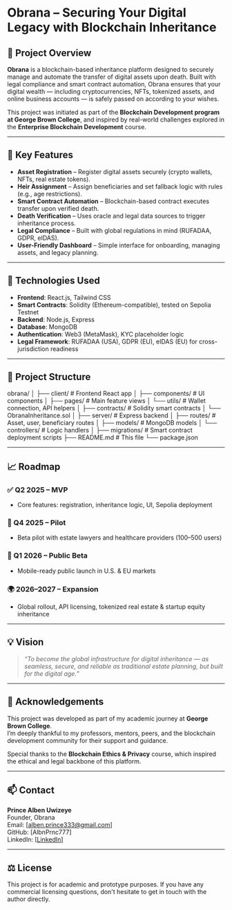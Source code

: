 # Obrana – Securing Your Digital Legacy with Blockchain Inheritance

## 📌 Project Overview

**Obrana** is a blockchain-based inheritance platform designed to securely manage and automate the transfer of digital assets upon death. Built with legal compliance and smart contract automation, Obrana ensures that your digital wealth — including cryptocurrencies, NFTs, tokenized assets, and online business accounts — is safely passed on according to your wishes.

This project was initiated as part of the **Blockchain Development program at George Brown College**, and inspired by real-world challenges explored in the **Enterprise Blockchain Development** course.

---

## 🔐 Key Features

- **Asset Registration** – Register digital assets securely (crypto wallets, NFTs, real estate tokens).
- **Heir Assignment** – Assign beneficiaries and set fallback logic with rules (e.g., age restrictions).
- **Smart Contract Automation** – Blockchain-based contract executes transfer upon verified death.
- **Death Verification** – Uses oracle and legal data sources to trigger inheritance process.
- **Legal Compliance** – Built with global regulations in mind (RUFADAA, GDPR, eIDAS).
- **User-Friendly Dashboard** – Simple interface for onboarding, managing assets, and legacy planning.

---

## 🧠 Technologies Used

- **Frontend**: React.js, Tailwind CSS  
- **Smart Contracts**: Solidity (Ethereum-compatible), tested on Sepolia Testnet  
- **Backend**: Node.js, Express  
- **Database**: MongoDB  
- **Authentication**: Web3 (MetaMask), KYC placeholder logic  
- **Legal Framework**: RUFADAA (USA), GDPR (EU), eIDAS (EU) for cross-jurisdiction readiness

---

## 🚀 Project Structure

obrana/ │ ├── client/ # Frontend React app │ ├── components/ # UI components │ ├── pages/ # Main feature views │ └── utils/ # Wallet connection, API helpers │ ├── contracts/ # Solidity smart contracts │ └── ObranaInheritance.sol │ ├── server/ # Express backend │ ├── routes/ # Asset, user, beneficiary routes │ ├── models/ # MongoDB models │ └── controllers/ # Logic handlers │ ├── migrations/ # Smart contract deployment scripts ├── README.md # This file └── package.json


---

## 📈 Roadmap

### ✅ Q2 2025 – MVP
- Core features: registration, inheritance logic, UI, Sepolia deployment

### 🧪 Q4 2025 – Pilot
- Beta pilot with estate lawyers and healthcare providers (100–500 users)

### 🚀 Q1 2026 – Public Beta
- Mobile-ready public launch in U.S. & EU markets

### 🌍 2026–2027 – Expansion
- Global rollout, API licensing, tokenized real estate & startup equity inheritance

---

## 💡 Vision

> _“To become the global infrastructure for digital inheritance — as seamless, secure, and reliable as traditional estate planning, but built for the digital age.”_

---

## 🤝 Acknowledgements

This project was developed as part of my academic journey at **George Brown College**.  
I’m deeply thankful to my professors, mentors, peers, and the blockchain development community for their support and guidance.  

Special thanks to the **Blockchain Ethics & Privacy** course, which inspired the ethical and legal backbone of this platform.

---

## 📫 Contact

**Prince Alben Uwizeye**  
Founder, Obrana  
Email: [alben.prince333@gmail.com]  
GitHub: [AlbnPrnc777]  
LinkedIn: [[LinkedIn](https://www.linkedin.com/in/prince-alben-5ab8692bb/)]

---

## ⚖️ License

This project is for academic and prototype purposes. If you have any commercial licensing questions, don't hesitate to get in touch with the author directly.

